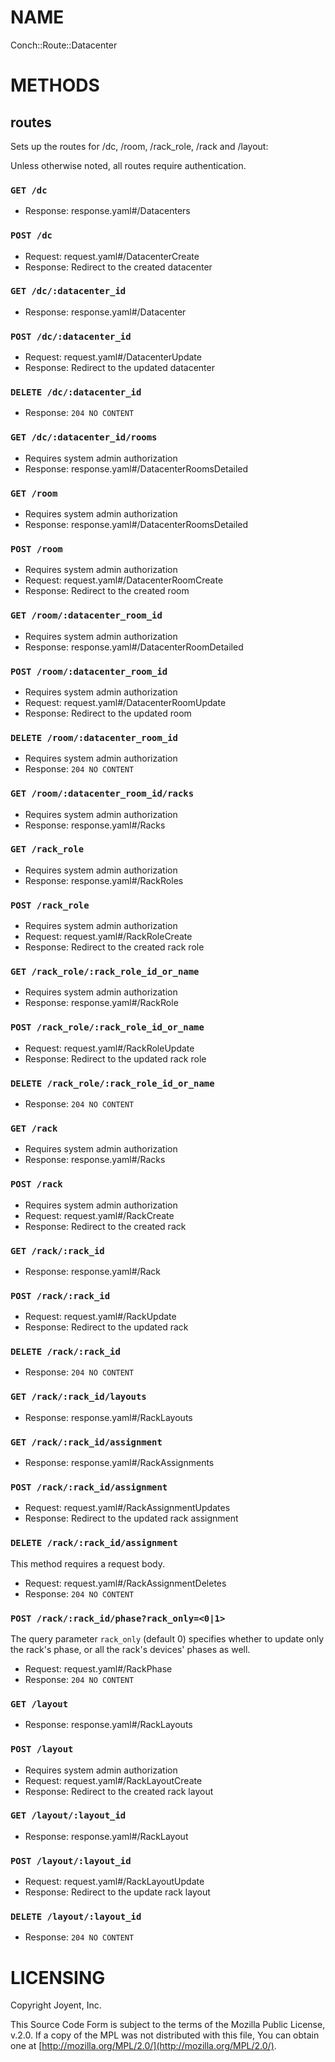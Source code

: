 # NAME

Conch::Route::Datacenter

# METHODS

## routes

Sets up the routes for /dc, /room, /rack\_role, /rack and /layout:

Unless otherwise noted, all routes require authentication.

### `GET /dc`

- Response: response.yaml#/Datacenters

### `POST /dc`

- Request: request.yaml#/DatacenterCreate
- Response: Redirect to the created datacenter

### `GET /dc/:datacenter_id`

- Response: response.yaml#/Datacenter

### `POST /dc/:datacenter_id`

- Request: request.yaml#/DatacenterUpdate
- Response: Redirect to the updated datacenter

### `DELETE /dc/:datacenter_id`

- Response: `204 NO CONTENT`

### `GET /dc/:datacenter_id/rooms`

- Requires system admin authorization
- Response: response.yaml#/DatacenterRoomsDetailed

### `GET /room`

- Requires system admin authorization
- Response: response.yaml#/DatacenterRoomsDetailed

### `POST /room`

- Requires system admin authorization
- Request: request.yaml#/DatacenterRoomCreate
- Response: Redirect to the created room

### `GET /room/:datacenter_room_id`

- Requires system admin authorization
- Response: response.yaml#/DatacenterRoomDetailed

### `POST /room/:datacenter_room_id`

- Requires system admin authorization
- Request: request.yaml#/DatacenterRoomUpdate
- Response: Redirect to the updated room

### `DELETE /room/:datacenter_room_id`

- Requires system admin authorization
- Response: `204 NO CONTENT`

### `GET /room/:datacenter_room_id/racks`

- Requires system admin authorization
- Response: response.yaml#/Racks

### `GET /rack_role`

- Requires system admin authorization
- Response: response.yaml#/RackRoles

### `POST /rack_role`

- Requires system admin authorization
- Request: request.yaml#/RackRoleCreate
- Response: Redirect to the created rack role

### `GET /rack_role/:rack_role_id_or_name`

- Requires system admin authorization
- Response: response.yaml#/RackRole

### `POST /rack_role/:rack_role_id_or_name`

- Request: request.yaml#/RackRoleUpdate
- Response: Redirect to the updated rack role

### `DELETE /rack_role/:rack_role_id_or_name`

- Response: `204 NO CONTENT`

### `GET /rack`

- Requires system admin authorization
- Response: response.yaml#/Racks

### `POST /rack`

- Requires system admin authorization
- Request: request.yaml#/RackCreate
- Response: Redirect to the created rack

### `GET /rack/:rack_id`

- Response: response.yaml#/Rack

### `POST /rack/:rack_id`

- Request: request.yaml#/RackUpdate
- Response: Redirect to the updated rack

### `DELETE /rack/:rack_id`

- Response: `204 NO CONTENT`

### `GET /rack/:rack_id/layouts`

- Response: response.yaml#/RackLayouts

### `GET /rack/:rack_id/assignment`

- Response: response.yaml#/RackAssignments

### `POST /rack/:rack_id/assignment`

- Request: request.yaml#/RackAssignmentUpdates
- Response: Redirect to the updated rack assignment

### `DELETE /rack/:rack_id/assignment`

This method requires a request body.

- Request: request.yaml#/RackAssignmentDeletes
- Response: `204 NO CONTENT`

### `POST /rack/:rack_id/phase?rack_only=<0|1>`

The query parameter `rack_only` (default 0) specifies whether to update
only the rack's phase, or all the rack's devices' phases as well.

- Request: request.yaml#/RackPhase
- Response: `204 NO CONTENT`

### `GET /layout`

- Response: response.yaml#/RackLayouts

### `POST /layout`

- Requires system admin authorization
- Request: request.yaml#/RackLayoutCreate
- Response: Redirect to the created rack layout

### `GET /layout/:layout_id`

- Response: response.yaml#/RackLayout

### `POST /layout/:layout_id`

- Request: request.yaml#/RackLayoutUpdate
- Response: Redirect to the update rack layout

### `DELETE /layout/:layout_id`

- Response: `204 NO CONTENT`

# LICENSING

Copyright Joyent, Inc.

This Source Code Form is subject to the terms of the Mozilla Public License,
v.2.0. If a copy of the MPL was not distributed with this file, You can obtain
one at [http://mozilla.org/MPL/2.0/](http://mozilla.org/MPL/2.0/).
